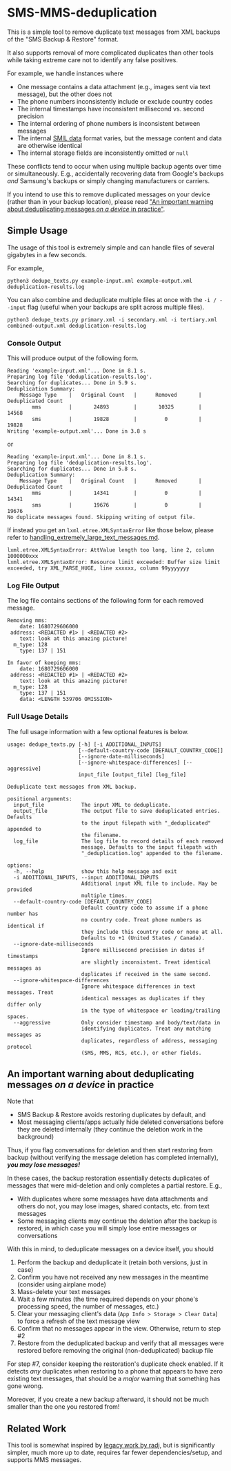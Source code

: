 # SMS-MMS-deduplication

This is a simple tool to remove duplicate text messages from XML backups of
the "SMS Backup & Restore" format.

It also supports removal of more complicated duplicates than other tools while
taking extreme care not to identify any false positives.

For example, we handle instances where

* One message contains a data attachment (e.g., images sent via text message),
  but the other does not
* The phone numbers inconsistently include or exclude country codes
* The internal timestamps have inconsistent millisecond vs. second precision
* The internal ordering of phone numbers is inconsistent between messages
* The internal [SMIL data](https://en.wikipedia.org/wiki/Synchronized_Multimedia_Integration_Language)
  format varies, but the message content and data are otherwise identical
* The internal storage fields are inconsistently omitted or `null`

These conflicts tend to occur when using multiple backup agents over time or
simultaneously. E.g., accidentally recovering data from Google's backups
*and* Samsung's backups or simply changing manufacturers or carriers.

If you intend to use this to remove duplicated messages on your device (rather
than in your backup location), please read ["An important warning about
deduplicating messages *on a device* in practice"](#ImportantWarning).

## Simple Usage

The usage of this tool is extremely simple and can handle files of several
gigabytes in a few seconds.

For example,

```commandline
python3 dedupe_texts.py example-input.xml example-output.xml deduplication-results.log
```

You can also combine and deduplicate multiple files at once with the
`-i / --input` flag (useful when your backups are split across multiple files).

```commandline
python3 dedupe_texts.py primary.xml -i secondary.xml -i tertiary.xml combined-output.xml deduplication-results.log
```

### Console Output

This will produce output of the following form.

```
Reading 'example-input.xml'... Done in 8.1 s.
Preparing log file 'deduplication-results.log'.
Searching for duplicates... Done in 5.9 s.
Deduplication Summary:
    Message Type    |   Original Count   |      Removed       | Deduplicated Count 
        mms         |       24893        |       10325        |       14568        
        sms         |       19828        |         0          |       19828        
Writing 'example-output.xml'... Done in 3.8 s
```

or

```
Reading 'example-input.xml'... Done in 8.1 s.
Preparing log file 'deduplication-results.log'.
Searching for duplicates... Done in 5.8 s.
Deduplication Summary:
    Message Type    |   Original Count   |      Removed       | Deduplicated Count 
        mms         |       14341        |         0          |       14341        
        sms         |       19676        |         0          |       19676        
No duplicate messages found. Skipping writing of output file.
```

If instead you get an `lxml.etree.XMLSyntaxError` like those below, please refer to
[handling_extremely_large_text_messages.md](handling_extremely_large_text_messages.md).

```
lxml.etree.XMLSyntaxError: AttValue length too long, line 2, column 1000000xxx
lxml.etree.XMLSyntaxError: Resource limit exceeded: Buffer size limit exceeded, try XML_PARSE_HUGE, line xxxxxx, column 99yyyyyyy
```

### Log File Output

The log file contains sections of the following form for each removed message.

```
Removing mms:
    date: 1680729606000
 address: <REDACTED #1> | <REDACTED #2>
    text: look at this amazing picture!
  m_type: 128
    type: 137 | 151

In favor of keeping mms:
    date: 1680729606000
 address: <REDACTED #1> | <REDACTED #2>
    text: look at this amazing picture!
  m_type: 128
    type: 137 | 151
    data: <LENGTH 539706 OMISSION>
```

### Full Usage Details

The full usage information with a few optional features is below.

```
usage: dedupe_texts.py [-h] [-i ADDITIONAL_INPUTS]
                       [--default-country-code [DEFAULT_COUNTRY_CODE]]
                       [--ignore-date-milliseconds]
                       [--ignore-whitespace-differences] [--aggressive]
                       input_file [output_file] [log_file]

Deduplicate text messages from XML backup.

positional arguments:
  input_file            The input XML to deduplicate.
  output_file           The output file to save deduplicated entries. Defaults
                        to the input filepath with "_deduplicated" appended to
                        the filename.
  log_file              The log file to record details of each removed
                        message. Defaults to the input filepath with
                        "_deduplication.log" appended to the filename.

options:
  -h, --help            show this help message and exit
  -i ADDITIONAL_INPUTS, --input ADDITIONAL_INPUTS
                        Additional input XML file to include. May be provided
                        multiple times.
  --default-country-code [DEFAULT_COUNTRY_CODE]
                        Default country code to assume if a phone number has
                        no country code. Treat phone numbers as identical if
                        they include this country code or none at all.
                        Defaults to +1 (United States / Canada).
  --ignore-date-milliseconds
                        Ignore millisecond precision in dates if timestamps
                        are slightly inconsistent. Treat identical messages as
                        duplicates if received in the same second.
  --ignore-whitespace-differences
                        Ignore whitespace differences in text messages. Treat
                        identical messages as duplicates if they differ only
                        in the type of whitespace or leading/trailing spaces.
  --aggressive          Only consider timestamp and body/text/data in
                        identifying duplicates. Treat any matching messages as
                        duplicates, regardless of address, messaging protocol
                        (SMS, MMS, RCS, etc.), or other fields.
```

<a name = "ImportantWarning"></a>

## An important warning about deduplicating messages *on a device* in practice

Note that

* SMS Backup & Restore avoids restoring duplicates by default, and
* Most messaging clients/apps actually hide deleted conversations before they
  are deleted internally (they continue the deletion work in the background)

Thus, if you flag conversations for deletion and then start restoring from
backup (without verifying the message deletion has completed internally),
***you may lose messages!***

In these cases, the backup restoration essentially detects duplicates of
messages that were mid-deletion and only completes a partial restore. E.g.,

* With duplicates where some messages have data attachments and others do not,
  you may lose images, shared contacts, etc. from text messages
* Some messaging clients may continue the deletion after the backup is
  restored, in which case you will simply lose entire messages or conversations

With this in mind, to deduplicate messages on a device itself, you should

1) Perform the backup and deduplicate it (retain both versions, just in case)
2) Confirm you have not received any new messages in the meantime (consider
   using airplane mode)
3) Mass-delete your text messages
4) Wait a few minutes (the time required depends on your phone's processing
   speed, the number of messages, etc.)
5) Clear your messaging client's data (`App Info > Storage > Clear Data`) to
   force a refresh of the text message view
6) Confirm that no messages appear in the view. Otherwise, return to step #2
7) Restore from the deduplicated backup and verify that all messages were
   restored before removing the original (non-deduplicated) backup file

For step #7, consider keeping the restoration's duplicate check enabled. If it
detects *any* duplicates when restoring to a phone that appears to have zero
existing text messages, that should be a *major* warning that something has
gone wrong.

Moreover, if you create a new backup afterward, it should not be much smaller
than the one you restored from!

## Related Work

This tool is somewhat inspired by
[legacy work by radj](https://github.com/radj/AndroidSMSBackupRestoreCleaner),
but is significantly simpler, much more up to date, requires far fewer
dependencies/setup, and supports MMS messages.